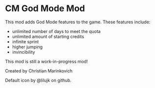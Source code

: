 # CM God Mode Mod

This mod adds God Mode features to the game. These features include:

- unlimited number of days to meet the quota
- unlimited amount of starting credits
- infinite sprint
- higher jumping
- invincibility

This mod is still a work-in-progress mod!

Created by Christian Marinkovich

Default icon by @lilujk on github.